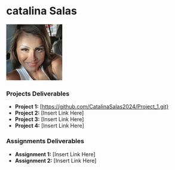 # catalina Salas
<img src="/assets/Imagines/cata.jpg" style="width:150px;"/>

### Projects Deliverables
- **Project 1:** [https://github.com/CatalinaSalas2024/Project_1.git}
- **Project 2:** [Insert Link Here]
- **Project 3:** [Insert Link Here]
- **Project 4:** [Insert Link Here]

### Assignments Deliverables
- **Assignment 1:** [Insert Link Here]
- **Assignment 2:** [Insert Link Here]





